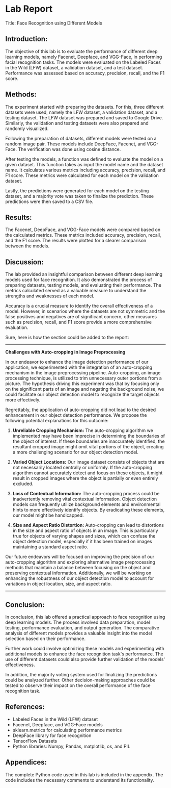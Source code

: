 # Lab Report

Title: Face Recognition using Different Models

## Introduction:

The objective of this lab is to evaluate the performance of different deep learning models, namely Facenet, Deepface, and VGG-Face, in performing facial recognition tasks. The models were evaluated on the Labeled Faces in the Wild (LFW) dataset, a validation dataset, and a test dataset. Performance was assessed based on accuracy, precision, recall, and the F1 score.

## Methods:

The experiment started with preparing the datasets. For this, three different datasets were used, namely the LFW dataset, a validation dataset, and a testing dataset. The LFW dataset was prepared and saved to Google Drive. Similarly, the validation and testing datasets were also prepared and randomly visualized.

Following the preparation of datasets, different models were tested on a random image pair. These models include DeepFace, Facenet, and VGG-Face. The verification was done using cosine distance.

After testing the models, a function was defined to evaluate the model on a given dataset. This function takes as input the model name and the dataset name. It calculates various metrics including accuracy, precision, recall, and F1 score. These metrics were calculated for each model on the validation dataset.

Lastly, the predictions were generated for each model on the testing dataset, and a majority vote was taken to finalize the prediction. These predictions were then saved to a CSV file.

## Results:

The Facenet, DeepFace, and VGG-Face models were compared based on the calculated metrics. These metrics included accuracy, precision, recall, and the F1 score. The results were plotted for a clearer comparison between the models.



## Discussion:

The lab provided an insightful comparison between different deep learning models used for face recognition. It also demonstrated the process of preparing datasets, testing models, and evaluating their performance. The metrics calculated served as a valuable measure to understand the strengths and weaknesses of each model.

Accuracy is a crucial measure to identify the overall effectiveness of a model. However, in scenarios where the datasets are not symmetric and the false positives and negatives are of significant concern, other measures such as precision, recall, and F1 score provide a more comprehensive evaluation. 

Sure, here is how the section could be added to the report:

---

**Challenges with Auto-cropping in Image Preprocessing**

In our endeavor to enhance the image detection performance of our application, we experimented with the integration of an auto-cropping mechanism in the image preprocessing pipeline. Auto-cropping, an image processing technique, is utilized to trim unnecessary outer portions from a picture. The hypothesis driving this experiment was that by focusing only on the significant parts of an image and negating the background noise, we could facilitate our object detection model to recognize the target objects more effectively.

Regrettably, the application of auto-cropping did not lead to the desired enhancement in our object detection performance. We propose the following potential explanations for this outcome:

1. **Unreliable Cropping Mechanism:** The auto-cropping algorithm we implemented may have been imprecise in determining the boundaries of the object of interest. If these boundaries are inaccurately identified, the resultant cropped image might omit vital portions of the object, creating a more challenging scenario for our object detection model.

2. **Varied Object Locations:** Our image dataset consists of objects that are not necessarily located centrally or uniformly. If the auto-cropping algorithm cannot accurately detect and focus on these objects, it might result in cropped images where the object is partially or even entirely excluded.

3. **Loss of Contextual Information:** The auto-cropping process could be inadvertently removing vital contextual information. Object detection models can frequently utilize background elements and environmental hints to more effectively identify objects. By eradicating these elements, our model might be handicapped.

4. **Size and Aspect Ratio Distortion:** Auto-cropping can lead to distortions in the size and aspect ratio of objects in an image. This is particularly true for objects of varying shapes and sizes, which can confuse the object detection model, especially if it has been trained on images maintaining a standard aspect ratio.

Our future endeavors will be focused on improving the precision of our auto-cropping algorithm and exploring alternative image preprocessing methods that maintain a balance between focusing on the object and preserving contextual information. Additionally, we will be working on enhancing the robustness of our object detection model to account for variations in object location, size, and aspect ratio.

---


## Conclusion:

In conclusion, this lab offered a practical approach to face recognition using deep learning models. The process involved data preparation, model testing, performance evaluation, and output generation. The comparative analysis of different models provides a valuable insight into the model selection based on their performance. 

Further work could involve optimizing these models and experimenting with additional models to enhance the face recognition task's performance. The use of different datasets could also provide further validation of the models' effectiveness. 

In addition, the majority voting system used for finalizing the predictions could be analyzed further. Other decision-making approaches could be tested to observe their impact on the overall performance of the face recognition task.

## References:

- Labeled Faces in the Wild (LFW) dataset
- Facenet, Deepface, and VGG-Face models
- sklearn.metrics for calculating performance metrics
- DeepFace library for face recognition
- TensorFlow Datasets
- Python libraries: Numpy, Pandas, matplotlib, os, and PIL

## Appendices:

The complete Python code used in this lab is included in the appendix. The code includes the necessary comments to understand its functionality.

